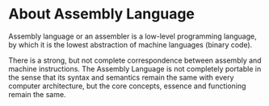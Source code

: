# About Assembly Language

Assembly language or an assembler is a low-level programming language, by which it is the
lowest abstraction of machine languages (binary code).

There is a strong, but not complete correspondence between assembly and machine instructions.
The Assembly Language is not completely portable in the sense that its syntax and semantics
remain the same with every computer architecture, but the core concepts, essence and
functioning remain the same.
